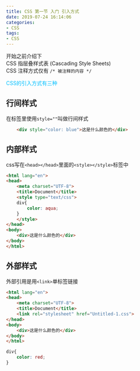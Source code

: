 ```yaml
---
title: CSS 第一节 入门 引入方式
date: 2019-07-24 16:14:06
categories:
- CSS
tags: 
- CSS
---
```

开始之前介绍下  
CSS 指层叠样式表 (Cascading Style Sheets)  
CSS 注释方式仅有  `/* 被注释的内容 */`

<font color=#00BFFF >CSS的引入方式有三种</font>  

## 行间样式

在标签里使用`style=""`叫做行间样式

```html
    <div style="color: blue">这是什么颜色的</div>
```

## 内部样式

css写在`<head></head>`里面的`<style></style>`标签中

```html
<html lang="en">
<head>
    <meta charset="UTF-8">
    <title>Document</title>
    <style type="text/css">
    div{
        color: aqua;
    }
    </style>
</head>
<body>
    <div>这是什么颜色的</div>
</body>
</html>
```

## 外部样式

外部引用是用`<link>`单标签链接

```html
<html lang="en">
<head>
    <meta charset="UTF-8">
    <title>Document</title>
    <link rel="stylesheet" href="Untitled-1.css">
</head>
<body>
    <div>这是什么颜色的</div>
</body>
</html>
```

```css
div{
    color: red;
}
```